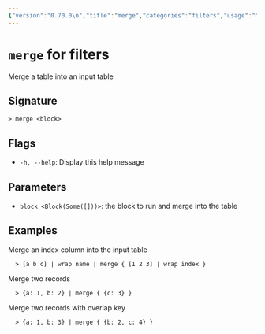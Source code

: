 ```yaml
---
{"version":"0.70.0\n","title":"merge","categories":"filters","usage":"Merge a table into an input table\n"}
---
```

<!-- THIS FILE IS GENERATED BY update_book_commands.cjs USING NUSHELL'S HELP COMMANDS.
REFRAIN FROM EDITING IT MANUALLY.-->
# <code>merge</code> for filters

<div class='command-title'>Merge a table into an input table</div>

## Signature

```> merge <block>```

## Flags

 * ```-h, --help```: Display this help message
## Parameters

 * ```block <Block(Some([]))>```: the block to run and merge into the table
## Examples

  Merge an index column into the input table
```shell
  > [a b c] | wrap name | merge { [1 2 3] | wrap index }
```
  Merge two records
```shell
  > {a: 1, b: 2} | merge { {c: 3} }
```
  Merge two records with overlap key
```shell
  > {a: 1, b: 3} | merge { {b: 2, c: 4} }
```


